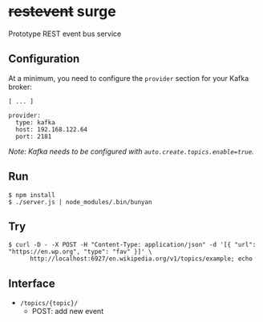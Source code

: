 # ~~restevent~~ surge
Prototype REST event bus service

## Configuration
At a minimum, you need to configure the `provider` section for your Kafka broker:

    [ ... ]
    
    provider:
      type: kafka
      host: 192.168.122.64
      port: 2181

*Note: Kafka needs to be configured with `auto.create.topics.enable=true`.*

## Run
    $ npm install
    $ ./server.js | node_modules/.bin/bunyan

## Try
    $ curl -D - -X POST -H "Content-Type: application/json" -d '[{ "url": "https://en.wp.org", "type": "fav" }]' \
          http://localhost:6927/en.wikipedia.org/v1/topics/example; echo

## Interface

- `/topics/{topic}/`
    - POST: add new event


